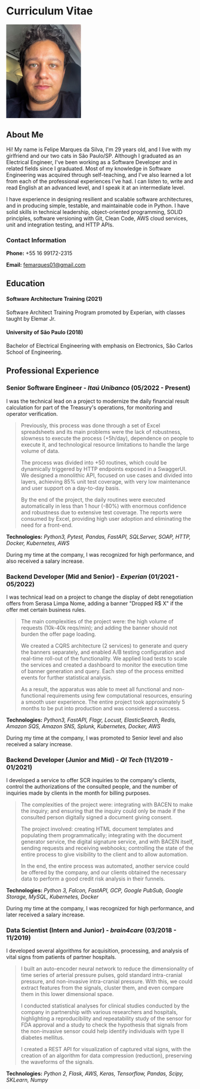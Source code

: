 # Curriculum Vitae

<img src="../me.JPG" alt="me" width="200"/>

## About Me

Hi! My name is Felipe Marques da Silva, I'm 29 years old, and I live with my girlfriend and our two cats in São
Paulo/SP. Although I graduated as an Electrical Engineer, I've been working as a Software Developer and in related
fields since I graduated. Most of my knowledge in Software Engineering was acquired through self-teaching, and I've also
learned a lot from each of the professional experiences I've had. I can listen to, write and read English at an advanced
level, and I speak it at an intermediate level.

I have experience in designing resilient and scalable software architectures, and in producing simple, testable, and
maintainable code in Python. I have solid skills in technical leadership, object-oriented programming, SOLID principles,
software versioning with Git, Clean Code, AWS cloud services, unit and integration testing, and HTTP APIs.

### Contact Information

**Phone:** +55 16 99172-2315

**Email:** femarques01@gmail.com

## Education

#### Software Architecture Training (2021)

Software Architect Training Program promoted by Experian, with classes taught by Elemar Jr.

#### University of São Paulo (2018)

Bachelor of Electrical Engineering with emphasis on Electronics, São Carlos School of Engineering.

## Professional Experience

### **Senior Software Engineer** - *Itaú Unibanco* (05/2022 - Present)

I was the technical lead on a project to modernize the daily financial result calculation for part of the Treasury's
operations, for monitoring and operator verification.

> Previously, this process was done through a set of Excel spreadsheets and its main problems were the lack of
> robustness, slowness to execute the process (+5h/day), dependence on people to execute it, and technological resource
> limitations to handle the large volume of data.
>
> The process was divided into +50 routines, which could be dynamically triggered by HTTP endpoints exposed in a
> SwaggerUI. We designed a monolithic API, focused on use cases and divided into layers, achieving 85% unit test
> coverage,
> with very low maintenance and user support on a day-to-day basis.
>
> By the end of the project, the daily routines were executed automatically in less than 1 hour (-80%) with enormous
> confidence and robustness due to extensive test coverage. The reports were consumed by Excel, providing high user
> adoption and eliminating the need for a front-end.

**Technologies:** *Python3, Pytest, Pandas, FastAPI, SQLServer, SOAP, HTTP, Docker, Kubernetes, AWS*

During my time at the company, I was recognized for high performance, and also received a salary increase.

### **Backend Developer** (Mid and Senior) - *Experian* (01/2021 - 05/2022)

I was technical lead on a project to change the display of debt renegotiation offers from Serasa Limpa Nome, adding
a banner "Dropped R$ X" if the offer met certain business rules.

> The main complexities of the project were: the high volume of requests (10k-40k reqs/min); and adding the banner
> should not burden the offer page loading.
>
> We created a CQRS architecture (2 services) to generate and query the banners separately, and enabled A/B testing
> configuration and real-time roll-out of the functionality. We applied load tests to scale the services and created a
> dashboard to monitor the execution time of banner generation and query. Each step of the process emitted events for
> further statistical analysis.
>
> As a result, the apparatus was able to meet all functional and non-functional requirements using few computational
> resources, ensuring a smooth user experience. The entire project took approximately 5 months to be put into production
> and was considered a success.

**Technologies:** *Python3, FastAPI, Flagr, Locust, ElasticSearch, Redis, Amazon SQS, Amazon SNS, Splunk, Kubernetes,
Docker, AWS*

During my time at the company, I was promoted to Senior level and also received a salary increase.

### **Backend Developer** (Junior and Mid) - *QI Tech* (11/2019 - 01/2021)

I developed a service to offer SCR inquiries to the company's clients, control the authorizations of the consulted
people, and the number of inquiries made by clients in the month for billing purposes.

> The complexities of the project were: integrating with BACEN to make the inquiry; and ensuring that the inquiry could
> only be made if the consulted person digitally signed a document giving consent.
>
> The project involved: creating HTML document templates and populating them programmatically; integrating with the
> document generator service, the digital signature service, and with BACEN itself, sending requests and receiving
> webhooks; controlling the state of the entire process to give visibility to the client and to allow automation.
>
> In the end, the entire process was automated, another service could be offered by the company, and our clients
> obtained the necessary data to perform a good credit risk analysis in their funnels.

**Technologies:** *Python 3, Falcon, FastAPI, GCP, Google PubSub, Google Storage, MySQL, Kubernetes, Docker*

During my time at the company, I was recognized for high performance, and later received a salary increase.

### **Data Scientist** (Intern and Junior) - *brain4care* (03/2018 - 11/2019)

I developed several algorithms for acquisition, processing, and analysis of vital signs from patients of partner
hospitals.

> I built an auto-encoder neural network to reduce the dimensionality of time series of arterial pressure pulses,
> gold standard intra-cranial pressure, and non-invasive intra-cranial pressure. With this, we could extract features
> from the signals, cluster them, and even compare them in this lower dimensional space.
>
> I conducted statistical analyses for clinical studies conducted by the company in partnership with various researchers
> and hospitals, highlighting a reproducibility and repeatability study of the sensor for FDA approval and a study to
> check the hypothesis that signals from the non-invasive sensor could help identify individuals with type II diabetes
> mellitus.
>
> I created a REST API for visualization of captured vital signs, with the creation of an algorithm for data
> compression (reduction), preserving the waveforms of the signals.

**Technologies:** *Python 2, Flask, AWS, Keras, Tensorflow, Pandas, Scipy, SKLearn, Numpy*